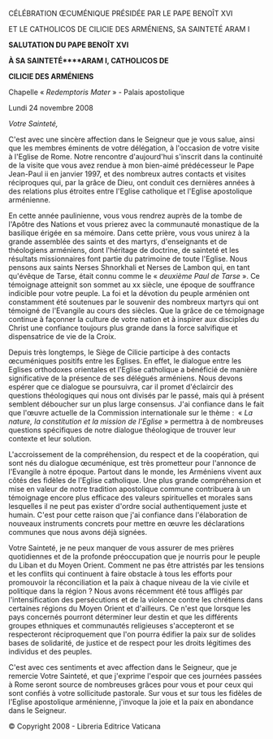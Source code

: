 CÉLÉBRATION ŒCUMÉNIQUE PRÉSIDÉE PAR LE PAPE BENOÎT XVI

ET LE CATHOLICOS DE CILICIE DES ARMÉNIENS, SA SAINTETÉ ARAM I

**SALUTATION DU PAPE BENOÎT XVI**

**À SA SAINTETÉ****ARAM I, CATHOLICOS DE**

**CILICIE DES ARMÉNIENS**

Chapelle « *Redemptoris Mater* » - Palais apostolique

Lundi 24 novembre 2008

*Votre Sainteté,*

C'est avec une sincère affection dans le Seigneur que je vous salue, ainsi que les membres éminents de votre délégation, à l'occasion de votre visite à l'Eglise de Rome. Notre rencontre d'aujourd'hui s'inscrit dans la continuité de la visite que vous avez rendue à mon bien-aimé prédécesseur le Pape Jean-Paul ii en janvier 1997, et des nombreux autres contacts et visites réciproques qui, par la grâce de Dieu, ont conduit ces dernières années à des relations plus étroites entre l'Eglise catholique et l'Eglise apostolique arménienne.

En cette année paulinienne, vous vous rendrez auprès de la tombe de l'Apôtre des Nations et vous prierez avec la communauté monastique de la basilique érigée en sa mémoire. Dans cette prière, vous vous unirez à la grande assemblée des saints et des martyrs, d'enseignants et de théologiens arméniens, dont l'héritage de doctrine, de sainteté et les résultats missionnaires font partie du patrimoine de toute l'Eglise. Nous pensons aux saints Nerses Shnorkhali et Nerses de Lambon qui, en tant qu'évêque de Tarse, était connu comme le « *deuxième Paul de Tarse* ». Ce témoignage atteignit son sommet au xx siècle, une époque de souffrance indicible pour votre peuple. La foi et la dévotion du peuple arménien ont constamment été soutenues par le souvenir des nombreux martyrs qui ont témoigné de l'Evangile au cours des siècles. Que la grâce de ce témoignage continue à façonner la culture de votre nation et à inspirer aux disciples du Christ une confiance toujours plus grande dans la force salvifique et dispensatrice de vie de la Croix.

Depuis très longtemps, le Siège de Cilicie participe à des contacts œcuméniques positifs entre les Eglises. En effet, le dialogue entre les Eglises orthodoxes orientales et l'Eglise catholique a bénéficié de manière significative de la présence de ses délégués arméniens. Nous devons espérer que ce dialogue se poursuivra, car il promet d'éclaircir des questions théologiques qui nous ont divisés par le passé, mais qui à présent semblent déboucher sur un plus large consensus. J'ai confiance dans le fait que l'œuvre actuelle de la Commission internationale sur le thème :  « *La nature, la constitution et la mission de l'Eglise* » permettra à de nombreuses questions spécifiques de notre dialogue théologique de trouver leur contexte et leur solution.

L'accroissement de la compréhension, du respect et de la coopération, qui sont nés du dialogue œcuménique, est très prometteur pour l'annonce de l'Evangile à notre époque. Partout dans le monde, les Arméniens vivent aux côtés des fidèles de l'Eglise catholique. Une plus grande compréhension et mise en valeur de notre tradition apostolique commune contribuera à un témoignage encore plus efficace des valeurs spirituelles et morales sans lesquelles il ne peut pas exister d'ordre social authentiquement juste et humain. C'est pour cette raison que j'ai confiance dans l'élaboration de nouveaux instruments concrets pour mettre en œuvre les déclarations communes que nous avons déjà signées.

Votre Sainteté, je ne peux manquer de vous assurer de mes prières quotidiennes et de la profonde préoccupation que je nourris pour le peuple du Liban et du Moyen Orient. Comment ne pas être attristés par les tensions et les conflits qui continuent à faire obstacle à tous les efforts pour promouvoir la réconciliation et la paix à chaque niveau de la vie civile et politique dans la région ? Nous avons récemment été tous affligés par l'intensification des persécutions et de la violence contre les chrétiens dans certaines régions du Moyen Orient et d'ailleurs. Ce n'est que lorsque les pays concernés pourront déterminer leur destin et que les différents groupes ethniques et communautés religieuses s'accepteront et se respecteront réciproquement que l'on pourra édifier la paix sur de solides bases de solidarité, de justice et de respect pour les droits légitimes des individus et des peuples.

C'est avec ces sentiments et avec affection dans le Seigneur, que je remercie Votre Sainteté, et que j'exprime l'espoir que ces journées passées à Rome seront source de nombreuses grâces pour vous et pour ceux qui sont confiés à votre sollicitude pastorale. Sur vous et sur tous les fidèles de l'Eglise apostolique arménienne, j'invoque la joie et la paix en abondance dans le Seigneur.

© Copyright 2008 - Libreria Editrice Vaticana